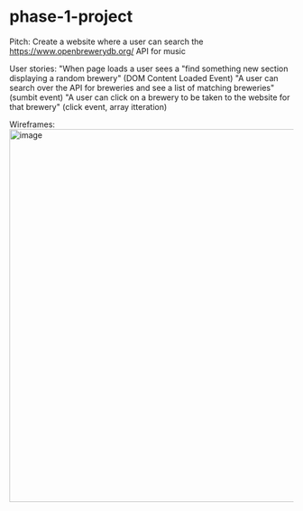 # phase-1-project

Pitch:
Create a website where a user can search the https://www.openbrewerydb.org/ API for music

User stories:
"When page loads a user sees a "find something new section displaying a random brewery" (DOM Content Loaded Event)
"A user can search over the API for breweries and see a list of matching breweries" (sumbit event)
"A user can click on a brewery to be taken to the website for that brewery" (click event, array itteration)

Wireframes:
<img width="662" alt="image" src="https://user-images.githubusercontent.com/116426397/210405237-7c6b00d4-483f-4ef0-a5a3-596f3abda881.png">
